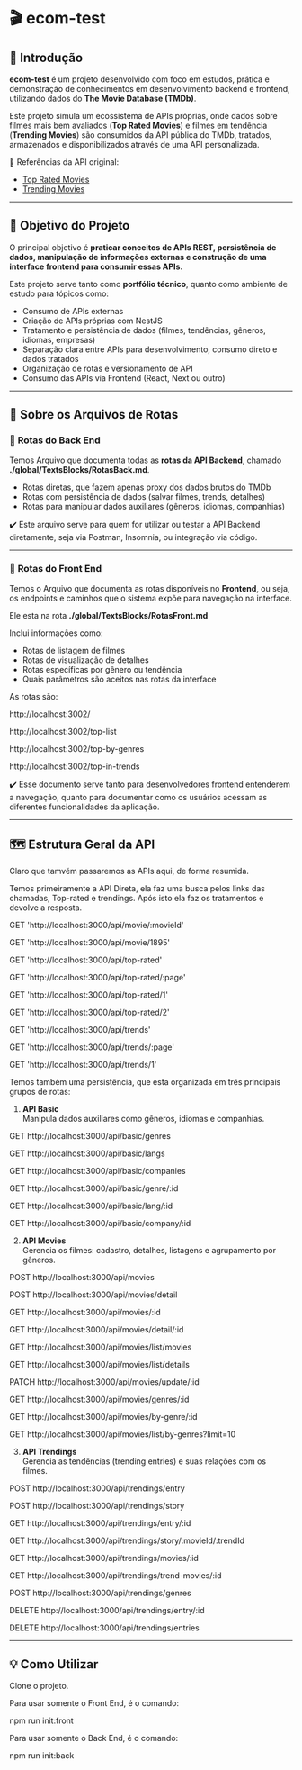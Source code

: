 # 🎬 ecom-test

## 🚀 Introdução

**ecom-test** é um projeto desenvolvido com foco em estudos, prática e demonstração de conhecimentos em desenvolvimento backend e frontend, utilizando dados do **The Movie Database (TMDb)**.

Este projeto simula um ecossistema de APIs próprias, onde dados sobre filmes mais bem avaliados (**Top Rated Movies**) e filmes em tendência (**Trending Movies**) são consumidos da API pública do TMDb, tratados, armazenados e disponibilizados através de uma API personalizada.

🔗 Referências da API original:  
- [Top Rated Movies](https://developer.themoviedb.org/reference/movie-top-rated-list)  
- [Trending Movies](https://developer.themoviedb.org/reference/trending-movies)  

---

## 🎯 Objetivo do Projeto

O principal objetivo é **praticar conceitos de APIs REST, persistência de dados, manipulação de informações externas e construção de uma interface frontend para consumir essas APIs.**

Este projeto serve tanto como **portfólio técnico**, quanto como ambiente de estudo para tópicos como:
- Consumo de APIs externas
- Criação de APIs próprias com NestJS
- Tratamento e persistência de dados (filmes, tendências, gêneros, idiomas, empresas)
- Separação clara entre APIs para desenvolvimento, consumo direto e dados tratados
- Organização de rotas e versionamento de API
- Consumo das APIs via Frontend (React, Next ou outro)

---

## 🔗 Sobre os Arquivos de Rotas

### 📄 **Rotas do Back End**

Temos Arquivo que documenta todas as **rotas da API Backend**, chamado **./global/TextsBlocks/RotasBack.md**.

- Rotas diretas, que fazem apenas proxy dos dados brutos do TMDb
- Rotas com persistência de dados (salvar filmes, trends, detalhes)
- Rotas para manipular dados auxiliares (gêneros, idiomas, companhias)

✔️ Este arquivo serve para quem for utilizar ou testar a API Backend diretamente, seja via Postman, Insomnia, ou integração via código.

---

### 📄 **Rotas do Front End**

Temos o Arquivo que documenta as rotas disponíveis no **Frontend**, ou seja, os endpoints e caminhos que o sistema expõe para navegação na interface.

Ele esta na rota **./global/TextsBlocks/RotasFront.md**

Inclui informações como:
- Rotas de listagem de filmes
- Rotas de visualização de detalhes
- Rotas específicas por gênero ou tendência
- Quais parâmetros são aceitos nas rotas da interface

As rotas são: 

http://localhost:3002/

http://localhost:3002/top-list

http://localhost:3002/top-by-genres

http://localhost:3002/top-in-trends

✔️ Esse documento serve tanto para desenvolvedores frontend entenderem a navegação, quanto para documentar como os usuários acessam as diferentes funcionalidades da aplicação.

---

## 🗺️ Estrutura Geral da API

Claro que tamvém passaremos as APIs aqui, de forma resumida.

Temos primeiramente a API Direta, ela faz uma busca pelos links das chamadas, Top-rated e trendings.
Após isto ela faz os tratamentos e devolve a resposta.

GET 'http://localhost:3000/api/movie/:movieId'

GET 'http://localhost:3000/api/movie/1895'

GET 'http://localhost:3000/api/top-rated'

GET 'http://localhost:3000/api/top-rated/:page'

GET 'http://localhost:3000/api/top-rated/1'

GET 'http://localhost:3000/api/top-rated/2'

GET 'http://localhost:3000/api/trends'

GET 'http://localhost:3000/api/trends/:page'

GET 'http://localhost:3000/api/trends/1'

Temos também uma persistência, que esta organizada em três principais grupos de rotas:

1. **API Basic**  
Manipula dados auxiliares como gêneros, idiomas e companhias.

GET http://localhost:3000/api/basic/genres

GET http://localhost:3000/api/basic/langs

GET http://localhost:3000/api/basic/companies

GET http://localhost:3000/api/basic/genre/:id

GET http://localhost:3000/api/basic/lang/:id

GET http://localhost:3000/api/basic/company/:id

2. **API Movies**  
Gerencia os filmes: cadastro, detalhes, listagens e agrupamento por gêneros.

POST http://localhost:3000/api/movies

POST http://localhost:3000/api/movies/detail

GET http://localhost:3000/api/movies/:id

GET http://localhost:3000/api/movies/detail/:id

GET http://localhost:3000/api/movies/list/movies

GET http://localhost:3000/api/movies/list/details

PATCH http://localhost:3000/api/movies/update/:id

GET http://localhost:3000/api/movies/genres/:id

GET http://localhost:3000/api/movies/by-genre/:id

GET http://localhost:3000/api/movies/list/by-genres?limit=10

3. **API Trendings**  
Gerencia as tendências (trending entries) e suas relações com os filmes.

POST http://localhost:3000/api/trendings/entry

POST http://localhost:3000/api/trendings/story

GET http://localhost:3000/api/trendings/entry/:id

GET http://localhost:3000/api/trendings/story/:movieId/:trendId

GET http://localhost:3000/api/trendings/movies/:id

GET http://localhost:3000/api/trendings/trend-movies/:id

POST http://localhost:3000/api/trendings/genres

DELETE http://localhost:3000/api/trendings/entry/:id

DELETE http://localhost:3000/api/trendings/entries


---

## 💡 Como Utilizar

Clone o projeto.

Para usar somente o Front End, é o comando:

npm run init:front


Para usar somente o Back End, é o comando:

npm run init:back